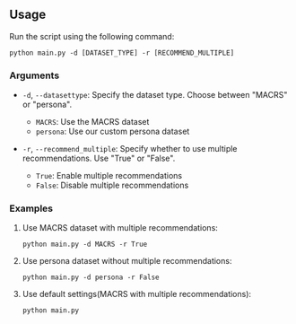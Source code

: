 ## Usage

Run the script using the following command:

```
python main.py -d [DATASET_TYPE] -r [RECOMMEND_MULTIPLE]
```

### Arguments

- `-d`, `--datasettype`: Specify the dataset type. Choose between "MACRS" or "persona".
  - `MACRS`: Use the MACRS dataset
  - `persona`: Use our custom persona dataset

- `-r`, `--recommend_multiple`: Specify whether to use multiple recommendations. Use "True" or "False".
  - `True`: Enable multiple recommendations
  - `False`: Disable multiple recommendations

### Examples

1. Use MACRS dataset with multiple recommendations:
   ```
   python main.py -d MACRS -r True
   ```

2. Use persona dataset without multiple recommendations:
   ```
   python main.py -d persona -r False
   ```

3. Use default settings(MACRS with multiple recommendations):
   ```
   python main.py
   ```